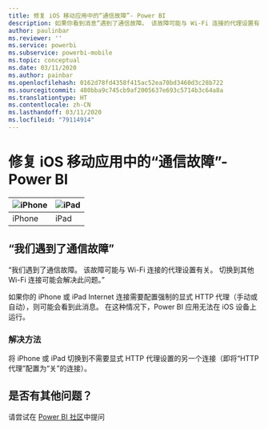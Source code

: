 ```yaml
---
title: 修复 iOS 移动应用中的“通信故障”- Power BI
description: 如果你看到消息“遇到了通信故障。 该故障可能与 Wi-Fi 连接的代理设置有关。”，那么本文可能会有所帮助。
author: paulinbar
ms.reviewer: ''
ms.service: powerbi
ms.subservice: powerbi-mobile
ms.topic: conceptual
ms.date: 03/11/2020
ms.author: painbar
ms.openlocfilehash: 0162d78fd4358f415ac52ea70bd3460d3c28b722
ms.sourcegitcommit: 480bba9c745cb9af2005637e693c5714b3c64a8a
ms.translationtype: HT
ms.contentlocale: zh-CN
ms.lasthandoff: 03/11/2020
ms.locfileid: "79114914"
---
```

# <a name="fixing-communication-failures-in-ios-mobile-apps---power-bi"></a>修复 iOS 移动应用中的“通信故障”- Power BI

| ![iPhone](./media/mobile-known-issues-with-the-iphone-app/iphone-logo-50-px.png) | ![iPad](./media/mobile-known-issues-with-the-iphone-app/ipad-logo-50-px.png) |
|:--- |:--- |
| iPhone |iPad |

## <a name="we-encountered-communication-failures"></a>“我们遇到了通信故障”
“我们遇到了通信故障。 该故障可能与 Wi-Fi 连接的代理设置有关。 切换到其他 Wi-Fi 连接可能会解决此问题。”

如果你的 iPhone 或 iPad Internet 连接需要配置强制的显式 HTTP 代理（手动或自动），则可能会看到此消息。 在这种情况下，Power BI 应用无法在 iOS 设备上运行。

### <a name="workaround"></a>解决方法
将 iPhone 或 iPad 切换到不需要显式 HTTP 代理设置的另一个连接（即将“HTTP 代理”配置为“关”的连接）。

## <a name="other-issues"></a>是否有其他问题？
请尝试在 [Power BI 社区](https://community.powerbi.com/)中提问


